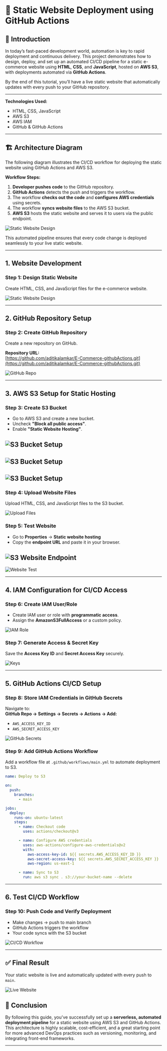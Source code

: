 # 🚀 Static Website Deployment using GitHub Actions
## 📌 Introduction
In today’s fast-paced development world, automation is key to rapid deployment and continuous delivery. This project demonstrates how to design, deploy, and set up an automated CI/CD pipeline for a static e-commerce website using **HTML**, **CSS**, and **JavaScript**, hosted on **AWS S3**, with deployments automated via **GitHub Actions**.

By the end of this tutorial, you’ll have a live static website that automatically updates with every push to your GitHub repository.

---

**Technologies Used:**

- HTML, CSS, JavaScript  
- AWS S3  
- AWS IAM  
- GitHub & GitHub Actions

---

## 🏗️ Architecture Diagram

The following diagram illustrates the CI/CD workflow for deploying the static website using GitHub Actions and AWS S3.

**Workflow Steps:**
1. **Developer pushes code** to the GitHub repository.
2. **GitHub Actions** detects the push and triggers the workflow.
3. The workflow **checks out the code** and **configures AWS credentials** using secrets.
4. The workflow **syncs website files** to the AWS S3 bucket.
5. **AWS S3** hosts the static website and serves it to users via the public endpoint.


![Static Website Design](img/Architecture.png)

This automated pipeline ensures that every code change is deployed seamlessly to your live static website.

---

## 1. Website Development

### Step 1: Design Static Website
Create HTML, CSS, and JavaScript files for the e-commerce website.  

![Static Website Design](img/static%20website%20design.png)

---

## 2. GitHub Repository Setup

### Step 2: Create GitHub Repository  
Create a new repository on GitHub.

**Repository URL:**  
[https://github.com/aditikalamkar/E-Commerce-githubActions.git](https://github.com/aditikalamkar/E-Commerce-githubActions.git)

![GitHub Repo](img/Github%20Repo.png)

---

## 3. AWS S3 Setup for Static Hosting

### Step 3: Create S3 Bucket
- Go to AWS S3 and create a new bucket.  
- Uncheck **"Block all public access"**.  
- Enable **"Static Website Hosting"**.

![S3 Bucket Setup](img/s3%20bucket%20setup-01.png)
---
![S3 Bucket Setup](img/s3%20bucket%20setup-02.png)
---
![S3 Bucket Setup](img/s3%20bucket%20setup-03.png)
---
### Step 4: Upload Website Files  
Upload HTML, CSS, and JavaScript files to the S3 bucket.

![Upload Files](img/upload%20files.png)

### Step 5: Test Website  
- Go to **Properties** → **Static website hosting**  
- Copy the **endpoint URL** and paste it in your browser.

![S3 Website Endpoint](img/enable%20static%20hosting.png)
---
![Website Test](img/test%20website%20endpoint.png)

---

## 4. IAM Configuration for CI/CD Access

### Step 6: Create IAM User/Role
- Create IAM user or role with **programmatic access**.
- Assign the **AmazonS3FullAccess** or a custom policy.

![IAM Role](img/IAM%20Role.png)

### Step 7: Generate Access & Secret Key  
Save the **Access Key ID** and **Secret Access Key** securely.

![Keys](img/keys.png)

---

## 5. GitHub Actions CI/CD Setup

### Step 8: Store IAM Credentials in GitHub Secrets
Navigate to:  
**GitHub Repo → Settings → Secrets → Actions → Add:**
- `AWS_ACCESS_KEY_ID`  
- `AWS_SECRET_ACCESS_KEY`

![GitHub Secrets](img/GitHub%20Secrets.png)

### Step 9: Add GitHub Actions Workflow
Add a workflow file at `.github/workflows/main.yml` to automate deployment to S3.

```yaml
name: Deploy to S3

on:
  push:
    branches:
      - main

jobs:
  deploy:
    runs-on: ubuntu-latest
    steps:
      - name: Checkout code
        uses: actions/checkout@v3

      - name: Configure AWS credentials
        uses: aws-actions/configure-aws-credentials@v2
        with:
          aws-access-key-id: ${{ secrets.AWS_ACCESS_KEY_ID }}
          aws-secret-access-key: ${{ secrets.AWS_SECRET_ACCESS_KEY }}
          aws-region: us-east-1

      - name: Sync to S3
        run: aws s3 sync . s3://your-bucket-name --delete
```

---

## 6. Test CI/CD Workflow

### Step 10: Push Code and Verify Deployment
- Make changes → push to main branch  
- GitHub Actions triggers the workflow  
- Your code syncs with the S3 bucket

![CI/CD Workflow](img/CI-CD%20Workflow.png)

---

## ✅ Final Result
Your static website is live and automatically updated with every push to `main`.

![Live Website](img/Live%20Website.png)


## 🧾 Conclusion

By following this guide, you've successfully set up a **serverless, automated deployment pipeline** for a static website using AWS S3 and GitHub Actions. This architecture is highly scalable, cost-efficient, and a great starting point for more advanced DevOps practices such as versioning, monitoring, and integrating front-end frameworks.

---